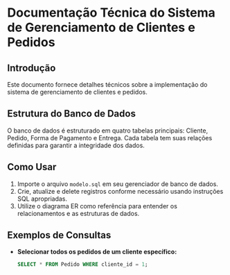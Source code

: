 # Documentação Técnica do Sistema de Gerenciamento de Clientes e Pedidos

## Introdução
Este documento fornece detalhes técnicos sobre a implementação do sistema de gerenciamento de clientes e pedidos.

## Estrutura do Banco de Dados
O banco de dados é estruturado em quatro tabelas principais: Cliente, Pedido, Forma de Pagamento e Entrega. Cada tabela tem suas relações definidas para garantir a integridade dos dados.

## Como Usar
1. Importe o arquivo `modelo.sql` em seu gerenciador de banco de dados.
2. Crie, atualize e delete registros conforme necessário usando instruções SQL apropriadas.
3. Utilize o diagrama ER como referência para entender os relacionamentos e as estruturas de dados.

## Exemplos de Consultas
- **Selecionar todos os pedidos de um cliente específico:**
  ```sql
  SELECT * FROM Pedido WHERE cliente_id = 1;
